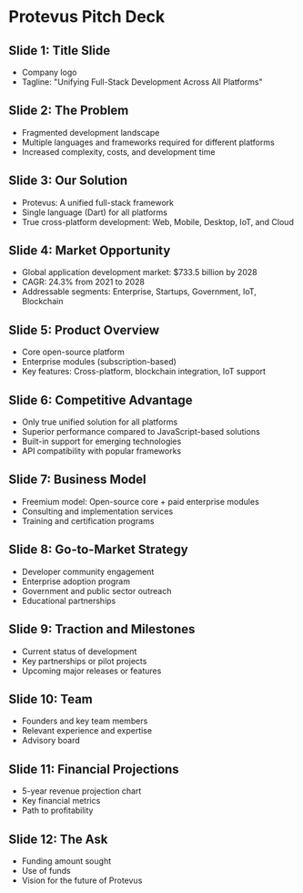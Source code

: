 # Protevus Pitch Deck

## Slide 1: Title Slide
- Company logo
- Tagline: "Unifying Full-Stack Development Across All Platforms"

## Slide 2: The Problem
- Fragmented development landscape
- Multiple languages and frameworks required for different platforms
- Increased complexity, costs, and development time

## Slide 3: Our Solution
- Protevus: A unified full-stack framework
- Single language (Dart) for all platforms
- True cross-platform development: Web, Mobile, Desktop, IoT, and Cloud

## Slide 4: Market Opportunity
- Global application development market: $733.5 billion by 2028
- CAGR: 24.3% from 2021 to 2028
- Addressable segments: Enterprise, Startups, Government, IoT, Blockchain

## Slide 5: Product Overview
- Core open-source platform
- Enterprise modules (subscription-based)
- Key features: Cross-platform, blockchain integration, IoT support

## Slide 6: Competitive Advantage
- Only true unified solution for all platforms
- Superior performance compared to JavaScript-based solutions
- Built-in support for emerging technologies
- API compatibility with popular frameworks

## Slide 7: Business Model
- Freemium model: Open-source core + paid enterprise modules
- Consulting and implementation services
- Training and certification programs

## Slide 8: Go-to-Market Strategy
- Developer community engagement
- Enterprise adoption program
- Government and public sector outreach
- Educational partnerships

## Slide 9: Traction and Milestones
- Current status of development
- Key partnerships or pilot projects
- Upcoming major releases or features

## Slide 10: Team
- Founders and key team members
- Relevant experience and expertise
- Advisory board

## Slide 11: Financial Projections
- 5-year revenue projection chart
- Key financial metrics
- Path to profitability

## Slide 12: The Ask
- Funding amount sought
- Use of funds
- Vision for the future of Protevus
